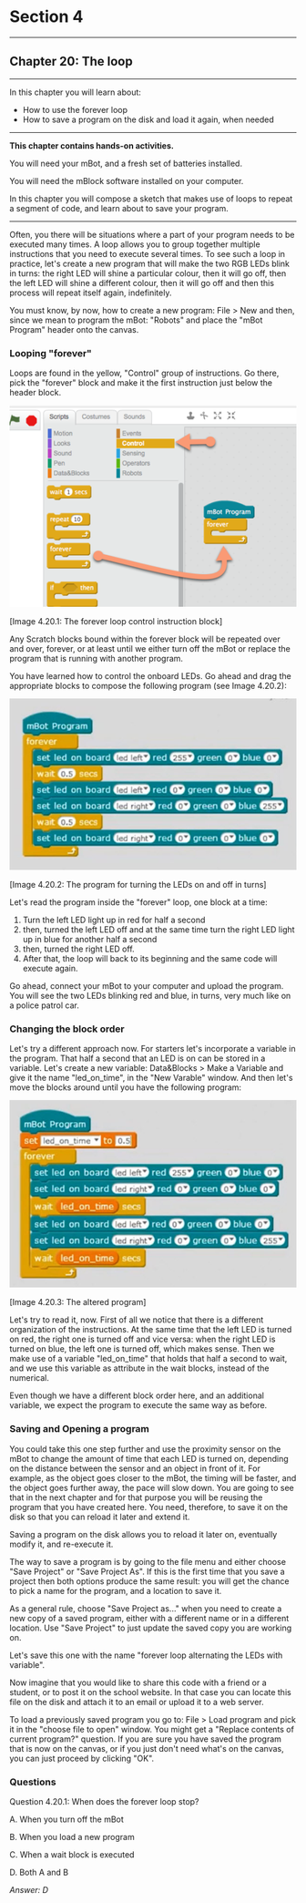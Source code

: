 # Section 4

---

## Chapter 20: The loop

---

In this chapter you will learn about:

* How to use the forever loop
* How to save a program on the disk and load it again, when needed

---

**This chapter contains hands-on activities.**

You will need your mBot, and a fresh set of batteries installed.

You will need the mBlock software installed on your computer.

In this chapter you will compose a sketch that makes use of loops to repeat a segment of code, and learn about to save your program.

---

Often, you there will be situations where a part of your program needs to be executed many times. A loop allows you to group together multiple instructions that you need to execute several times. To see such a loop in practice, let's create a new program that will make the two RGB LEDs blink in turns: the right LED will shine a particular colour, then it will go off, then the left LED will shine a different colour, then it will go off and then this process will repeat itself again, indefinitely.

You must know, by now, how to create a new program: File &gt; New and then, since we mean to program the mBot: "Robots" and place the "mBot Program" header onto the canvas.

### Looping "forever"

Loops are found in the yellow, "Control" group of instructions. Go there, pick the "forever" block and make it the first instruction just below the header block.

![](/assets/2017-04-13_12-23-31.png)

\[Image 4.20.1: The forever loop control instruction block\]

Any Scratch blocks bound within the forever block will be repeated over and over, forever, or at least until we either turn off the mBot or replace the program that is running with another program.

You have learned how to control the onboard LEDs. Go ahead and drag the appropriate blocks to compose the following program \(see Image 4.20.2\):

![](/assets/Img.4.20.2.jpg)

\[Image 4.20.2: The program for turning the LEDs on and off in turns\]

Let's read the program inside the "forever" loop, one block at a time:

1. Turn the left LED light up in red for half a second
2. then, turned the left LED off and at the same time turn the right LED light up in blue for another half a second
3. then, turned the right LED off. 
4. After that, the loop will back to its beginning and the same code will execute again.

Go ahead, connect your mBot to your computer and upload the program. You will see the two LEDs blinking red and blue, in turns, very much like on a police patrol car.

### Changing the block order

Let's try a different approach now. For starters let's incorporate a variable in the program. That half a second that an LED is on can be stored in a variable. Let's create a new variable: Data&Blocks &gt; Make a Variable and give it the name "led\_on\_time", in the "New Varable" window. And then let's move the blocks around until you have the following program:

![](/assets/Img.4.20.3.jpg)

\[Image 4.20.3: The altered program\]

Let's try to read it, now. First of all we notice that there is a different organization of the instructions. At the same time that the left LED is turned on red, the right one is turned off and vice versa: when the right LED is turned on blue, the left one is turned off, which makes sense. Then we make use of a variable "led\_on\_time" that holds that half a second to wait, and we use this variable as attribute in the wait blocks, instead of the numerical.

Even though we have a different block order here, and an additional variable, we expect the program to execute the same way as before.

### Saving and Opening a program

You could take this one step further and use the proximity sensor on the mBot to change the amount of time that each LED is turned on, depending on the distance between the sensor and an object in front of it. For example, as the object goes closer to the mBot, the timing will be faster, and the object goes further away, the pace will slow down. You are going to see that in the next chapter and for that purpose you will be reusing the program that you have created here. You need, therefore, to save it on the disk so that you can reload it later and extend it.

Saving a program on the disk allows you to reload it later on, eventually modify it, and re-execute it.

The way to save a program is by going to the file menu and either choose "Save Project" or "Save Project As". If this is the first time that you save a project then both options produce the same result: you will get the chance to pick a name for the program, and a location to save it.

As a general rule, choose "Save Project as..." when you need to create a new copy of a saved program, either with a different name or in a different location. Use "Save Project" to just update the saved copy you are working on.

Let's save this one with the name "forever loop alternating the LEDs with variable".

Now imagine that you would like to share this code with a friend or a student, or to post it on the school website. In that case you can locate this file on the disk and attach it to an email or upload it to a web server.

To load a previously saved program you go to: File &gt; Load program and pick it in the "choose file to open" window. You might get a "Replace contents of current program?" question. If you are sure you have saved the program that is now on the canvas, or if you just don't need what's on the canvas, you can just proceed by clicking "OK".

### Questions

Question 4.20.1: When does the forever loop stop?

A. When you turn off the mBot

B. When you load a new program

C. When a wait block is executed

D. Both A and B

_Answer: D_

